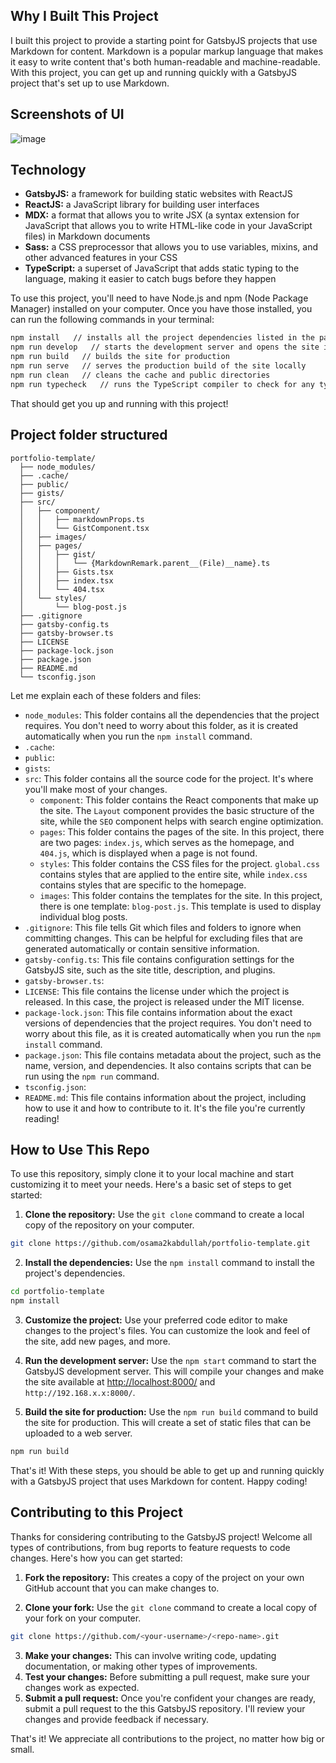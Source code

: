## Why I Built This Project

I built this project to provide a starting point for GatsbyJS projects that use Markdown for content. Markdown is a popular markup language that makes it easy to write content that's both human-readable and machine-readable. With this project, you can get up and running quickly with a GatsbyJS project that's set up to use Markdown.

## Screenshots of UI

![image]()

## Technology

- **GatsbyJS:** a framework for building static websites with ReactJS
- **ReactJS:** a JavaScript library for building user interfaces
- **MDX:** a format that allows you to write JSX (a syntax extension for JavaScript that allows you to write HTML-like code in your JavaScript files) in Markdown documents
- **Sass:** a CSS preprocessor that allows you to use variables, mixins, and other advanced features in your CSS
- **TypeScript:** a superset of JavaScript that adds static typing to the language, making it easier to catch bugs before they happen

To use this project, you'll need to have Node.js and npm (Node Package Manager) installed on your computer. Once you have those installed, you can run the following commands in your terminal:

```bash
npm install   // installs all the project dependencies listed in the package.json file
npm run develop   // starts the development server and opens the site in your browser
npm run build   // builds the site for production
npm run serve   // serves the production build of the site locally
npm run clean   // cleans the cache and public directories
npm run typecheck   // runs the TypeScript compiler to check for any type errors in your code
```
That should get you up and running with this project!

## Project folder structured
```
portfolio-template/
  ├── node_modules/
  ├── .cache/
  ├── public/
  ├── gists/
  ├── src/
  │   ├── component/
  │   │   ├── markdownProps.ts
  │   │   └── GistComponent.tsx
  │   ├── images/
  │   ├── pages/
  │   │   ├── gist/
  │   │   │   └── {MarkdownRemark.parent__(File)__name}.ts
  │   │   ├── Gists.tsx
  │   │   ├── index.tsx
  │   │   └── 404.tsx
  │   └── styles/
  │       └── blog-post.js
  ├── .gitignore
  ├── gatsby-config.ts
  ├── gatsby-browser.ts
  ├── LICENSE
  ├── package-lock.json
  ├── package.json
  ├── README.md
  └── tsconfig.json
```

Let me explain each of these folders and files:
- `node_modules`: This folder contains all the dependencies that the project requires. You don't need to worry about this folder, as it is created automatically when you run the `npm install` command.
- `.cache`:
- `public`:
- `gists`:
- `src`: This folder contains all the source code for the project. It's where you'll make most of your changes.
  - `component`: This folder contains the React components that make up the site. The `Layout` component provides the basic structure of the site, while the `SEO` component helps with search engine optimization.
  - `pages`: This folder contains the pages of the site. In this project, there are two pages: `index.js`, which serves as the homepage, and `404.js`, which is displayed when a page is not found.
  - `styles`: This folder contains the CSS files for the project. `global.css` contains styles that are applied to the entire site, while `index.css` contains styles that are specific to the homepage.
  - `images`: This folder contains the templates for the site. In this project, there is one template: `blog-post.js`. This template is used to display individual blog posts.
- `.gitignore`: This file tells Git which files and folders to ignore when committing changes. This can be helpful for excluding files that are generated automatically or contain sensitive information.
- `gatsby-config.ts`: This file contains configuration settings for the GatsbyJS site, such as the site title, description, and plugins.
- `gatsby-browser.ts`:
- `LICENSE`: This file contains the license under which the project is released. In this case, the project is released under the MIT license.
- `package-lock.json`: This file contains information about the exact versions of dependencies that the project requires. You don't need to worry about this file, as it is created automatically when you run the `npm install` command.
- `package.json`: This file contains metadata about the project, such as the name, version, and dependencies. It also contains scripts that can be run using the `npm run` command.
- `tsconfig.json`:
- `README.md`: This file contains information about the project, including how to use it and how to contribute to it. It's the file you're currently reading!

## How to Use This Repo

To use this repository, simply clone it to your local machine and start customizing it to meet your needs. Here's a basic set of steps to get started:

1. **Clone the repository:** Use the `git clone` command to create a local copy of the repository on your computer.

```bash
git clone https://github.com/osama2kabdullah/portfolio-template.git
```

2. **Install the dependencies:** Use the `npm install` command to install the project's dependencies.

```bash
cd portfolio-template
npm install
```

3. **Customize the project:** Use your preferred code editor to make changes to the project's files. You can customize the look and feel of the site, add new pages, and more.

4. **Run the development server:** Use the `npm start` command to start the GatsbyJS development server. This will compile your changes and make the site available at [http://localhost:8000/](http://localhost:8000/) and `http://192.168.x.x:8000/`.

5. **Build the site for production:** Use the `npm run build` command to build the site for production. This will create a set of static files that can be uploaded to a web server.

```bash
npm run build
```

That's it! With these steps, you should be able to get up and running quickly with a GatsbyJS project that uses Markdown for content. Happy coding!

## Contributing to this Project

Thanks for considering contributing to the GatsbyJS project! Welcome all types of contributions, from bug reports to feature requests to code changes. Here's how you can get started:

1. **Fork the repository:** This creates a copy of the project on your own GitHub account that you can make changes to.

2. **Clone your fork:** Use the `git clone` command to create a local copy of your fork on your computer.

```bash
git clone https://github.com/<your-username>/<repo-name>.git
```

3. **Make your changes:** This can involve writing code, updating documentation, or making other types of improvements.
4. **Test your changes:** Before submitting a pull request, make sure your changes work as expected.
5. **Submit a pull request:** Once you're confident your changes are ready, submit a pull request to the this GatsbyJS repository. I'll review your changes and provide feedback if necessary.

That's it! We appreciate all contributions to the project, no matter how big or small.
